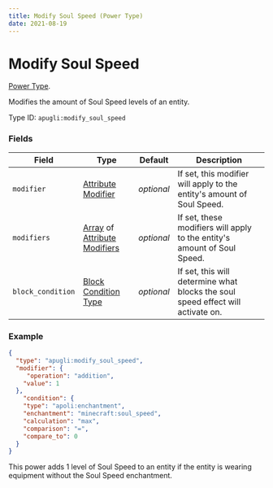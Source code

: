 ```yaml
---
title: Modify Soul Speed (Power Type)
date: 2021-08-19
---
```


# Modify Soul Speed

[Power Type](../power_types.md).

Modifies the amount of Soul Speed levels of an entity.

Type ID: `apugli:modify_soul_speed`

### Fields

Field  | Type | Default | Description
-------|------|---------|-------------
`modifier` | [Attribute Modifier](https://origins.readthedocs.io/en/latest/types/data_types/attribute_modifier/) | *optional* | If set, this modifier will apply to the entity's amount of Soul Speed.
`modifiers` | [Array](https://origins.readthedocs.io/en/latest/types/data_types/array/) of [Attribute Modifiers](https://origins.readthedocs.io/en/latest/types/data_types/attribute_modifier/) | *optional* | If set, these modifiers will apply to the entity's amount of Soul Speed.
`block_condition` | [Block Condition Type](https://origins.readthedocs.io/en/latest/types/block_condition_types/) | *optional* | If set, this will determine what blocks the soul speed effect will activate on.

### Example
```json
{
  "type": "apugli:modify_soul_speed",
  "modifier": {
     "operation": "addition",
    "value": 1
  },
    "condition": {
    "type": "apoli:enchantment",
    "enchantment": "minecraft:soul_speed",
    "calculation": "max",
    "comparison": "=",
    "compare_to": 0
  }
}
```
This power adds 1 level of Soul Speed to an entity if the entity is wearing equipment without the Soul Speed enchantment.